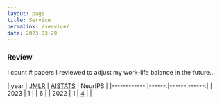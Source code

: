 ```yaml
---
layout: page
title: Service
permalink: /service/
date: 2023-03-29
---
```


### Review

I count # papers I reviewed to adjust my work-life balance in the future...

| year | [JMLR](https://www.jmlr.org/) | [AISTATS](https://aistats.org/) | NeurIPS |
|------------:|------:|------:------:|
| 2023 |  1 |  | 6 |
| 2022 |  1 | [4](http://aistats.org/aistats2023/reviewers.html) |  |
